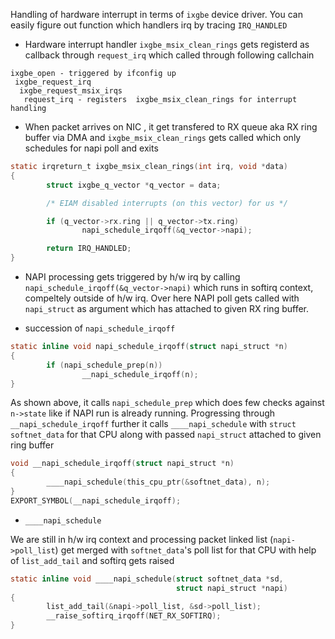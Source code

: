 Handling of hardware interrupt in terms of `ixgbe` device driver. You can easily figure out function which handlers irq by tracing `IRQ_HANDLED`

- Hardware interrupt handler `ixgbe_msix_clean_rings` gets registerd as callback through `request_irq` which called through following callchain
```
ixgbe_open - triggered by ifconfig up 
 ixgbe_request_irq  
  ixgbe_request_msix_irqs
   request_irq - registers  ixgbe_msix_clean_rings for interrupt handling

```



- When packet arrives on NIC , it get transfered to RX queue aka RX ring buffer via DMA and `ixgbe_msix_clean_rings` gets called which only schedules for napi poll and exits 

```c
static irqreturn_t ixgbe_msix_clean_rings(int irq, void *data)
{
        struct ixgbe_q_vector *q_vector = data;

        /* EIAM disabled interrupts (on this vector) for us */

        if (q_vector->rx.ring || q_vector->tx.ring)
                napi_schedule_irqoff(&q_vector->napi);

        return IRQ_HANDLED;
}
```

- NAPI processing gets triggered by h/w irq by calling `napi_schedule_irqoff(&q_vector->napi)` which runs in softirq context, compeltely outside of h/w irq. Over here NAPI poll gets called with `napi_struct` as argument which has attached to given RX ring buffer.

- succession of  `napi_schedule_irqoff`
```c
static inline void napi_schedule_irqoff(struct napi_struct *n)
{
        if (napi_schedule_prep(n))
                __napi_schedule_irqoff(n);
}
```
As shown above, it calls `napi_schedule_prep` which does few checks against `n->state` like if NAPI run is already running. Progressing through `__napi_schedule_irqoff` further it calls `____napi_schedule` with `struct softnet_data` for that CPU along with passed `napi_struct` attached to given ring buffer
```c
void __napi_schedule_irqoff(struct napi_struct *n)
{
        ____napi_schedule(this_cpu_ptr(&softnet_data), n);
}
EXPORT_SYMBOL(__napi_schedule_irqoff);
```

- `____napi_schedule`

We are still in h/w irq context and processing packet linked list (`napi->poll_list`) get merged with `softnet_data`'s poll list for that CPU with help of `list_add_tail` and softirq gets raised

```c
static inline void ____napi_schedule(struct softnet_data *sd,
                                     struct napi_struct *napi)
{
        list_add_tail(&napi->poll_list, &sd->poll_list);
        __raise_softirq_irqoff(NET_RX_SOFTIRQ);
}
```


